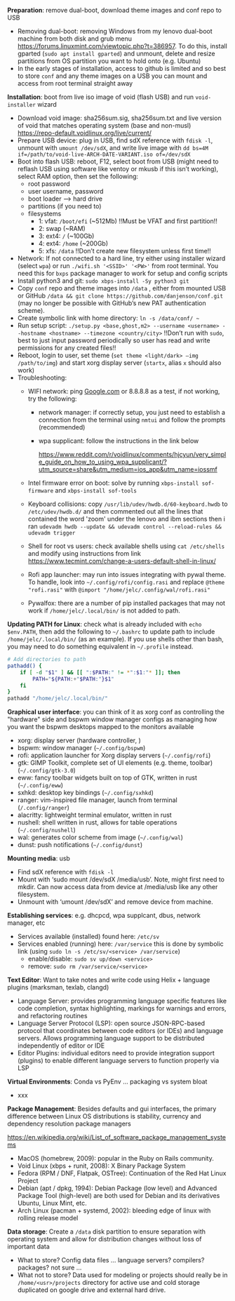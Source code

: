 **Preparation**: remove dual-boot, download theme images and conf repo to USB

- Removing dual-boot: removing Windows from my lenovo dual-boot machine from both disk and grub menu https://forums.linuxmint.com/viewtopic.php?t=386957. To do this, install gparted (`sudo apt install gparted`) and unmount, delete and resize partitions from OS partition you want to hold onto (e.g. Ubuntu)
- In the early stages of installation, access to github is limited and so best to store `conf` and any theme images on a USB you can mount and access from root terminal straight away

**Installation**: boot from live iso image of void (flash USB) and run `void-installer` wizard

- Download void image: sha256sum.sig, sha256sum.txt and live version of void that matches operating system (base and non-musl) https://repo-default.voidlinux.org/live/current/
- Prepare USB device: plug in USB, find sdX reference with `fdisk -l`, unmount with `umount /dev/sdX`, and write live image with `dd bs=4M if=/path/to/void-live-ARCH-DATE-VARIANT.iso of=/dev/sdX`
- Boot into flash USB: reboot, F12, select boot from USB (might need to reflash USB using software like ventoy or mkusb if this isn’t working), select RAM option, then set the following:
    - root password
    - user username, password
    - boot loader —> hard drive
    - partitions (if you need to)
    - filesystems
        - 1: vfat: `/boot/efi` (~512Mb) !!Must be VFAT and first partition!!
        - 2: swap (~RAM)
        - 3: ext4: `/` (~100Gb)
        - 4: ext4: `/home` (~200Gb)
        - 5: xfs: `/data` !!Don’t create new filesystem unless first time!!
- Network: If not connected to a hard line, try either using installer wizard (select `wpa`) or run `./wifi.sh '<SSID>' '<PW>'` from root terminal. You need this for `bxps` package manager to work for setup and config scripts
- Install python3 and git: `sudo xbps-install -Sy python3 git`
- Copy `conf` repo and theme images into `/data` , either from mounted USB or GitHub `/data && git clone https://github.com/danjenson/conf.git` (may no longer be possible with GitHub’s new PAT authentication scheme).
- Create symbolic link with home directory: `ln -s /data/conf/ ~`
- Run setup script: `./setup.py <base,ghost,m2> --username <username> --hostname <hostname> --timezone <country/city>` !!Don’t run with `sudo`, best to just input password periodically so user has read and write permissions for any created files!!
- Reboot, login to user, set theme (`set theme <light/dark> —img /path/to/img`) and start xorg display server (`startx`, alias `x` should also work)
- Troubleshooting:
    - WIFI network:  ping [Google.com](http://Google.com) or 8.8.8.8 as a test, if not working, try the following:
        - network manager: if correctly setup, you just need to establish a connection from the terminal using `nmtui` and follow the prompts (recommended)
        - wpa supplicant: follow the instructions in the link below
            
            https://www.reddit.com/r/voidlinux/comments/hjcyun/very_simple_guide_on_how_to_using_wpa_supplicant/?utm_source=share&utm_medium=ios_app&utm_name=iossmf
            
    - Intel firmware error on boot: solve by running `xbps-install sof-firmware` and `xbps-install sof-tools`
    - Keyboard collisions: copy `/usr/lib/udev/hwdb.d/60-keyboard.hwdb` to `/etc/udev/hwdb.d/` and then commented out all the lines that contained the word 'zoom' under the lenovo and ibm sections then i ran `udevadm hwdb --update && udevadm control --reload-rules && udevadm trigger`
    - Shell for root vs users: check available shells using `cat /etc/shells` and modify using instructions from link https://www.tecmint.com/change-a-users-default-shell-in-linux/
    - Rofi app launcher: may run into issues integrating with pywal theme. To handle, look into `~/.config/rofi/config.rasi` and replace `@theme "rofi.rasi"` with `@import "/home/jelc/.config/wal/rofi.rasi"`
    - Pywalfox: there are a number of pip installed packages that may not work if `/home/jelc/.local/bin/` is not added to path.
    

**Updating PATH for Linux**: check what is already included with `echo $env.PATH`, then add the following to `~/.bashrc` to update path to include `/home/jelc/.local/bin/` (as an example). If you use shells other than bash, you may need to do something equivalent in `~/.profile` instead.

```bash
# Add directories to path
pathadd() {
    if [ -d "$1" ] && [[ ":$PATH:" != *":$1:"* ]]; then
        PATH="${PATH:+"$PATH:"}$1"
    fi
}
pathadd "/home/jelc/.local/bin/"
```

**Graphical user interface**: you can think of it as xorg conf as controlling the "hardware" side and bspwm window manager configs as managing how you want the bspwm desktops mapped to the monitors available

- xorg: display server (hardware controller, )
- bspwm: window manager (`~/.config/bspwm`)
- rofi: application launcher for Xorg display servers (`~/.config/rofi`)
- gtk: GIMP Toolkit, complete set of UI elements (e.g. theme, toolbar) (`~/.config/gtk-3.0`)
- eww: fancy toolbar widgets built on top of GTK, written in rust (`~/.config/eww`)
- sxhkd: desktop key bindings (`~/.config/sxhkd`)
- ranger: vim-inspired file manager, launch from terminal (`/.config/ranger`)
- alacritty: lightweight terminal emulator, written in rust
- nushell: shell written in rust, allows for table operations (`~/.config/nushell`)
- wal: generates color scheme from image (`~/.config/wal`)
- dunst: push notifications (`~/.config/dunst`)

**Mounting media**: usb 

- Find sdX reference with `fdisk -l`
- Mount with ‘sudo mount /dev/sdX /media/usb’. Note, might first need to mkdir. Can now access data from device at /media/usb like any other filesystem.
- Unmount with ‘umount /dev/sdX’ and remove device from machine.

**Establishing services**: e.g. dhcpcd, wpa supplcant, dbus, network manager, etc

- Services available (installed) found here: `/etc/sv`
- Services enabled (running) here: `/var/service` this is done by symbolic link (using `sudo ln -s /etc/sv/<service> /var/service`)
    - enable/disable: `sudo sv up/down <service>`
    - remove: `sudo rm /var/service/<service>`
    

**Text Editor**: Want to take notes and write code using Helix + language plugins (marksman, texlab, clangd) 

- Language Server: provides programming language specific features like code completion, syntax highlighting, markings for warnings and errors, and refactoring routines
- Language Server Protocol (LSP):  open source JSON-RPC-based protocol that coordinates between code editors (or IDEs) and language servers. Allows programming language support to be distributed independently of editor or IDE
- Editor Plugins: individual editors need to provide integration support (plugins) to enable different language servers to function properly via LSP

**Virtual Environments**: Conda vs PyEnv … packaging vs system bloat

- xxx

**Package Management**: Besides defaults and gui interfaces, the primary difference between Linux OS distributions is stability, currency and dependency resolution package managers

https://en.wikipedia.org/wiki/List_of_software_package_management_systems

- MacOS (homebrew, 2009): popular in the Ruby on Rails community.
- Void Linux (xbps + runit, 2008): X Binary Package System
- Fedora (RPM / DNF, Flatpak, OSTree): Continuation of the Red Hat Linux Project
- Debian (apt / dpkg, 1994): Debian Package (low level) and Advanced Package Tool (high-level) are both used for Debian and its derivatives Ubuntu, Linux Mint, etc.
- Arch Linux (pacman + systemd, 2002): bleeding edge of linux with rolling release model

**Data storage**: Create a `/data` disk partition to ensure separation with operating system and allow for distribution changes without loss of important data

- What to store? Config data files … language servers? compilers? packages? not sure …
- What not to store? Data used for modeling or projects should really be in `/home/<usr>/projects` directory for active use and cold storage duplicated on google drive and external hard drive.